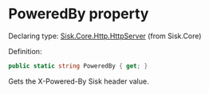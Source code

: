 <!--

Copyrights 2023 Sisk Framework - CypherPotato
Published under MIT license

!!! DO NOT EDIT THIS FILE !!!
This file was generated by a tool in the Sisk package. To edit the information in this documentation,
edit the XML documentation present in the Sisk source code.

-->


# PoweredBy property

Declaring type: [Sisk.Core.Http.HttpServer](/read?q=/contents/spec/Sisk.Core.Http.HttpServer.md) (from Sisk.Core)


Definition:

```cs
public static string PoweredBy { get; }
```

Gets the X-Powered-By Sisk header value.

